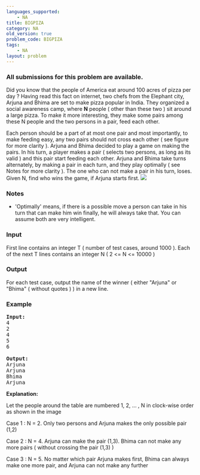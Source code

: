```yaml
---
languages_supported:
    - NA
title: BIGPIZA
category: NA
old_version: true
problem_code: BIGPIZA
tags:
    - NA
layout: problem
---
```

###  All submissions for this problem are available. 

Did you know that the people of America eat around 100 acres of pizza per day ? Having read this fact on internet, two chefs from the Elephant city, Arjuna and Bhima are set to make pizza popular in India. They organized a social awareness camp, where **N** people ( other than these two ) sit around a large pizza. To make it more interesting, they make some pairs among these N people and the two persons in a pair, feed each other.

Each person should be a part of at most one pair and most importantly, to make feeding easy, any two pairs should not cross each other ( see figure for more clarity ). Arjuna and Bhima decided to play a game on making the pairs. In his turn, a player makes a pair ( selects two persons, as long as its valid ) and this pair start feeding each other. Arjuna and Bhima take turns alternately, by making a pair in each turn, and they play optimally ( see Notes for more clarity ). The one who can not make a pair in his turn, loses. Given N, find who wins the game, if Arjuna starts first. 
![](http://farm6.static.flickr.com/5142/5702697471_007b748139.jpg)

### Notes

- 'Optimally' means, if there is a possible move a person can take in his turn that can make him win finally, he will always take that. You can assume both are very intelligent.


### Input

First line contains an integer T ( number of test cases, around 1000 ). Each of the next T lines contains an integer N ( 2 <= N <= 10000 )

### Output

For each test case, output the name of the winner ( either "Arjuna" or "Bhima" ( without quotes ) ) in a new line.

### Example

<pre>
<b>Input:</b>
4
2
4
5
6

<b>Output:</b>
Arjuna
Arjuna
Bhima
Arjuna
</pre>

**Explanation:**

Let the people around the table are numbered 1, 2, ... , N in clock-wise order as shown in the image 

Case 1 : N = 2. Only two persons and Arjuna makes the only possible pair (1,2)

Case 2 : N = 4. Arjuna can make the pair (1,3). Bhima can not make any more pairs ( without crossing the pair (1,3) )

Case 3 : N = 5. No matter which pair Arjuna makes first, Bhima can always make one more pair, and Arjuna can not make any further

